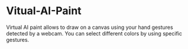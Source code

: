 # Vitual-AI-Paint
Virtual AI paint allows to draw on a canvas using your hand gestures detected by a webcam. You can select different colors by using specific gestures.
